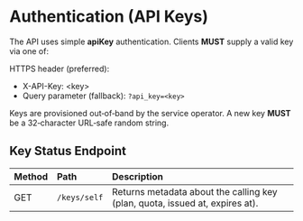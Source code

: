 # Authentication (API Keys)

The API uses simple **apiKey** authentication. Clients **MUST** supply a valid key via one of:

HTTPS header (preferred):

*  X-API-Key: \<key\>  
* Query parameter (fallback): `?api_key=<key>`

Keys are provisioned out‑of‑band by the service operator. A new key **MUST** be a 32‑character URL‑safe random string.

## Key Status Endpoint

| Method | Path | Description |
| :---- | :---- | :---- |
| GET | `/keys/self` | Returns metadata about the calling key (plan, quota, issued at, expires at). |